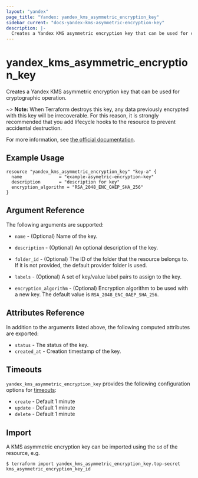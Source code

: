 ```yaml
---
layout: "yandex"
page_title: "Yandex: yandex_kms_asymmetric_encryption_key"
sidebar_current: "docs-yandex-kms-asymmetric-encryption-key"
description: |-
  Creates a Yandex KMS asymmetric encryption key that can be used for cryptographic operation.
---
```


# yandex\_kms\_asymmetric\_encryption\_key

Creates a Yandex KMS asymmetric encryption key that can be used for cryptographic operation.

~> **Note:** When Terraform destroys this key,
any data previously encrypted with this key will be irrecoverable.
For this reason, it is strongly recommended that you add lifecycle hooks
to the resource to prevent accidental destruction.

For more information, see [the official documentation](https://cloud.yandex.com/docs/kms/concepts/).

## Example Usage

```hcl
resource "yandex_kms_asymmetric_encryption_key" "key-a" {
  name              = "example-asymetric-encryption-key"
  description       = "description for key"
  encryption_algorithm = "RSA_2048_ENC_OAEP_SHA_256"
}
```

## Argument Reference

The following arguments are supported:

* `name` - (Optional) Name of the key.

* `description` - (Optional) An optional description of the key.

* `folder_id` - (Optional) The ID of the folder that the resource belongs to. If it
  is not provided, the default provider folder is used.

* `labels` - (Optional) A set of key/value label pairs to assign to the key.

* `encryption_algorithm` - (Optional) Encryption algorithm to be used with a new key. The default value is `RSA_2048_ENC_OAEP_SHA_256`.

## Attributes Reference

In addition to the arguments listed above, the following computed attributes are exported:

* `status` - The status of the key.
* `created_at` - Creation timestamp of the key.

## Timeouts

`yandex_kms_asymmetric_encryption_key` provides the following configuration options for
[timeouts](/docs/configuration/resources.html#timeouts):

- `create` - Default 1 minute
- `update` - Default 1 minute
- `delete` - Default 1 minute

## Import

A KMS asymmetric encryption key can be imported using the `id` of the resource, e.g.

```
$ terraform import yandex_kms_asymmetric_encryption_key.top-secret kms_asymmetric_encryption_key_id
```

